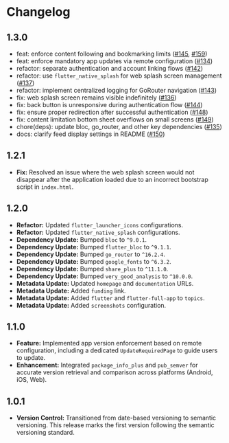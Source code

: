 # Changelog

## 1.3.0

- feat: enforce content following and bookmarking limits ([#145](link), [#159](link))
- feat: enforce mandatory app updates via remote configuration ([#134](link))
- refactor: separate authentication and account linking flows ([#142](link))
- refactor: use `flutter_native_splash` for web splash screen management ([#137](link))
- refactor: implement centralized logging for GoRouter navigation ([#143](link))
- fix: web splash screen remains visible indefinitely ([#136](link))
- fix: back button is unresponsive during authentication flow ([#144](link))
- fix: ensure proper redirection after successful authentication ([#148](link))
- fix: content limitation bottom sheet overflows on small screens ([#149](link))
- chore(deps): update bloc, go_router, and other key dependencies ([#135](link))
- docs: clarify feed display settings in README ([#150](link))
  
## 1.2.1

-   **Fix:** Resolved an issue where the web splash screen would not disappear after the application loaded due to an incorrect bootstrap script in `index.html`.

## 1.2.0

-   **Refactor:** Updated `flutter_launcher_icons` configurations.
-   **Refactor:** Updated `flutter_native_splash` configurations.
-   **Dependency Update:** Bumped `bloc` to `^9.0.1`.
-   **Dependency Update:** Bumped `flutter_bloc` to `^9.1.1`.
-   **Dependency Update:** Bumped `go_router` to `^16.2.4`.
-   **Dependency Update:** Bumped `google_fonts` to `^6.3.2`.
-   **Dependency Update:** Bumped `share_plus` to `^11.1.0`.
-   **Dependency Update:** Bumped `very_good_analysis` to `^10.0.0`.
-   **Metadata Update:** Updated `homepage` and `documentation` URLs.
-   **Metadata Update:** Added `funding` link.
-   **Metadata Update:** Added `flutter` and `flutter-full-app` to `topics`.
-   **Metadata Update:** Added `screenshots` configuration.

## 1.1.0

-   **Feature:** Implemented app version enforcement based on remote configuration, including a dedicated `UpdateRequiredPage` to guide users to update.
-   **Enhancement:** Integrated `package_info_plus` and `pub_semver` for accurate version retrieval and comparison across platforms (Android, iOS, Web).

## 1.0.1

-   **Version Control:** Transitioned from date-based versioning to semantic versioning. This release marks the first version following the semantic versioning standard.
